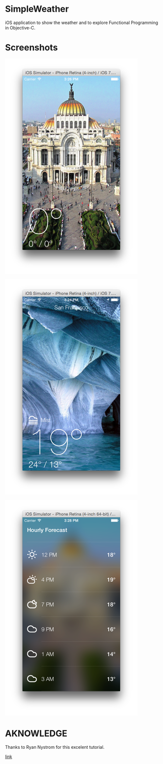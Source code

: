 SimpleWeather
=============

iOS application to show the weather and to explore Functional
Programming in Objective-C.

Screenshots
===========

![alt tag](https://raw.githubusercontent.com/juarlex/SimpleWeather/master/demo1.png)

![alt tag](https://raw.githubusercontent.com/juarlex/SimpleWeather/master/demo2.png)

![alt tag](https://raw.githubusercontent.com/juarlex/SimpleWeather/master/demo3.png)

AKNOWLEDGE
==========

Thanks to Ryan Nystrom for this excelent tutorial.

[link](http://www.raywenderlich.com/55384/ios-7-best-practices-part-1)
